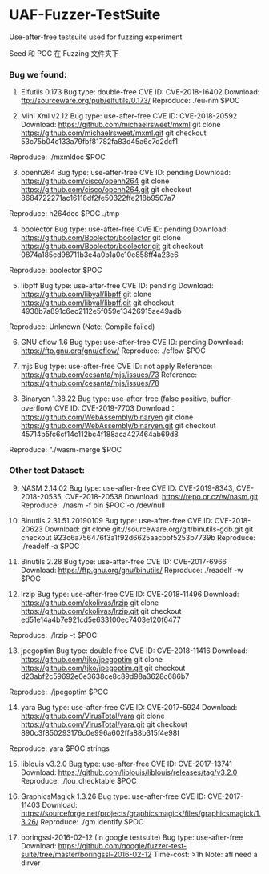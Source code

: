 # UAF-Fuzzer-TestSuite

Use-after-free testsuite used for fuzzing experiment

Seed 和 POC 在 Fuzzing 文件夹下

### Bug we found:

1. Elfutils 0.173
Bug type: double-free
CVE ID: CVE-2018-16402
Download: ftp://sourceware.org/pub/elfutils/0.173/
Reproduce: ./eu-nm $POC


2. Mini Xml v2.12
Bug type: use-after-free
CVE ID: CVE-2018-20592
Download: https://github.com/michaelrsweet/mxml
git clone https://github.com/michaelrsweet/mxml.git
git checkout 53c75b04c133a79fbf81782fa83d45a6c7d2dcf1

Reproduce: ./mxmldoc $POC


3. openh264
Bug type: use-after-free
CVE ID: pending
Download: https://github.com/cisco/openh264
git clone https://github.com/cisco/openh264.git
git checkout 8684722271ac16118df2fe50322ffe218b9507a7

Reproduce: h264dec $POC ./tmp

4. boolector
Bug type: use-after-free
CVE ID: pending
Download: https://github.com/Boolector/boolector
git clone https://github.com/Boolector/boolector.git
git checkout 0874a185cd98711b3e4a0b1a0c10e858ff4a23e6

Reproduce: boolector $POC


5. libpff
Bug type: use-after-free
CVE ID: pending
Download: https://github.com/libyal/libpff
git clone https://github.com/libyal/libpff.git
git checkout 4938b7a891c6ec2112e5f059e13426915ae49adb

Reproduce:  Unknown
(Note: Compile failed)

6. GNU cflow 1.6
Bug type: use-after-free
CVE ID: pending
Download: https://ftp.gnu.org/gnu/cflow/
Reproduce: ./cflow $POC


7. mjs
Bug type: use-after-free
CVE ID: not apply
Reference: https://github.com/cesanta/mjs/issues/73
Reference: https://github.com/cesanta/mjs/issues/78


8. Binaryen 1.38.22
Bug type: use-after-free (false positive, buffer-overflow)
CVE ID: CVE-2019-7703
Download：https://github.com/WebAssembly/binaryen
git clone https://github.com/WebAssembly/binaryen.git
git checkout 45714b5fc6cf14c112bc4f188aca427464ab69d8

Reproduce: "./wasm-merge $POC


### Other test Dataset:


9. NASM 2.14.02
Bug type: use-after-free
CVE ID: CVE-2019-8343, CVE-2018-20535, CVE-2018-20538
Download: https://repo.or.cz/w/nasm.git
Reproduce: ./nasm -f bin $POC -o /dev/null



10. Binutils 2.31.51.20190109
Bug type: use-after-free
CVE ID: CVE-2018-20623
Download: 
git clone git://sourceware.org/git/binutils-gdb.git
git checkout 923c6a756476f3a1f92d6625aacbbf5253b7739b
Reproduce: ./readelf -a $POC


11. Binutils 2.28
Bug type: use-after-free
CVE ID: CVE-2017-6966
Download: https://ftp.gnu.org/gnu/binutils/
Reproduce: ./readelf -w $POC


12. lrzip
Bug type: use-after-free
CVE ID: CVE-2018-11496
Download: https://github.com/ckolivas/lrzip
git clone https://github.com/ckolivas/lrzip.git
git checkout ed51e14a4b7e921cd5e633100ec7403e120f6477

Reproduce: ./lrzip -t $POC


13. jpegoptim
Bug type: double free
CVE ID: CVE-2018-11416
Download: https://github.com/tjko/jpegoptim
git clone https://github.com/tjko/jpegoptim.git
git checkout d23abf2c59692e0e3638ce8c89d98a3628c686b7

Reproduce: ./jpegoptim $POC


14. yara
Bug type: use-after-free
CVE ID: CVE-2017-5924
Download: https://github.com/VirusTotal/yara
git clone https://github.com/VirusTotal/yara.git
git checkout 890c3f850293176c0e996a602ffa88b315f4e98f

Reproduce: yara $POC strings


15. liblouis v3.2.0
Bug type: use-after-free
CVE ID: CVE-2017-13741
Download: https://github.com/liblouis/liblouis/releases/tag/v3.2.0
Reproduce: ./lou_checktable $POC


16. GraphicsMagick 1.3.26
Bug type: use-after-free
CVE ID: CVE-2017-11403
Download: https://sourceforge.net/projects/graphicsmagick/files/graphicsmagick/1.3.26/
Reproduce: ./gm identify $POC


17. boringssl-2016-02-12 (In google testsuite)
Bug type: use-after-free
Download: https://github.com/google/fuzzer-test-suite/tree/master/boringssl-2016-02-12
Time-cost: >1h
Note: afl need a dirver